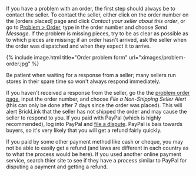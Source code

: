 If you have a problem with an order, the first step should always be to contact the seller. To contact the seller, either click on the order number on the [orders placed] page and click *Contact your seller about this order*, or go to [Problem > Order](http://www.bricklink.com/retractOrder.asp), type in the order number and choose *Send Message*. If the problem is missing pieces, try to be as clear as possible as to which pieces are missing; if an order hasn't arrived, ask the seller when the order was dispatched and when they expect it to arrive.

{% include image.html
    title="Order problem form"
    url="ximages/problem-order.jpg"
%}

<div class="alert alert-warning"> 
Be patient when waiting for a response from a seller; many sellers run stores in their spare time so won't always respond immediately.
</div>

If you haven't received a response from the seller, go the the [problem order page](http://www.bricklink.com/retractOrder.asp), input the order number, and choose *File a Non-Shipping Seller Alert* (this can only be done after 7 days since the order was placed). This will alert BrickLink that the seller has not shipped the order and may cause the seller to respond to you. If you paid with PayPal (which is highly recommended), log into PayPal and [file a dispute](https://www.paypal.com/webapps/mpp/brc/disputes-claims-chargebacks-and-bank-reversals). PayPal is bais towards buyers, so it's very likely that you will get a refund fairly quickly.

If you paid by some other payment method like cash or cheque, you may not be able to easily get a refund (and laws are different in each country as to what the process would be here). If you used another online payment service, search thier site to see if they have a process similar to PayPal for disputing a payment and getting a refund.